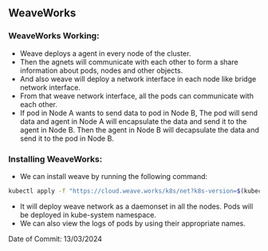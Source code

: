 ## WeaveWorks

### WeaveWorks Working:

- Weave deploys a agent in every node of the cluster.
- Then the agnets will communicate with each other to form a share information about pods, nodes and other objects.
- And also weave will deploy a network interface in each node like bridge network interface.
- From that weave network interface, all the pods can communicate with each other.
- If pod in Node A wants to send data to pod in Node B, The pod will send data and agent in Node A will encapsulate the data and send it to the agent in Node B. Then the agent in Node B will decapsulate the data and send it to the pod in Node B.

### Installing WeaveWorks:

- We can install weave by running the following command:
```bash
kubectl apply -f "https://cloud.weave.works/k8s/net?k8s-version=$(kubectl version | base64 | tr -d '\n')"
```
- It will deploy weave network as a daemonset in all the nodes. Pods will be deployed in kube-system namespace.
- We can also view the logs of pods by using their appropriate names.

Date of Commit: 13/03/2024